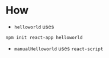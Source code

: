 # How
* `helloworld` uses 
```
npm init react-app helloworld
```

* `manualHelloworld` uses `react-script`




